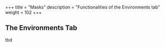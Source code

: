 +++
title = "Masks"
description = "Functionalities of the Environments tab"
weight = 102
+++

## The Environments Tab
 tbd